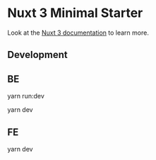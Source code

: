 # Nuxt 3 Minimal Starter

Look at the [Nuxt 3 documentation](https://nuxt.com/docs/getting-started/introduction) to learn more.

## Development

## BE

yarn run:dev

yarn dev

## FE

yarn dev

